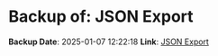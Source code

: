 # Backup of: JSON Export

**Backup Date**: 2025-01-07 12:22:18
**Link**: [JSON Export](https://przemienniki.eu/eksport-danych/json/)
